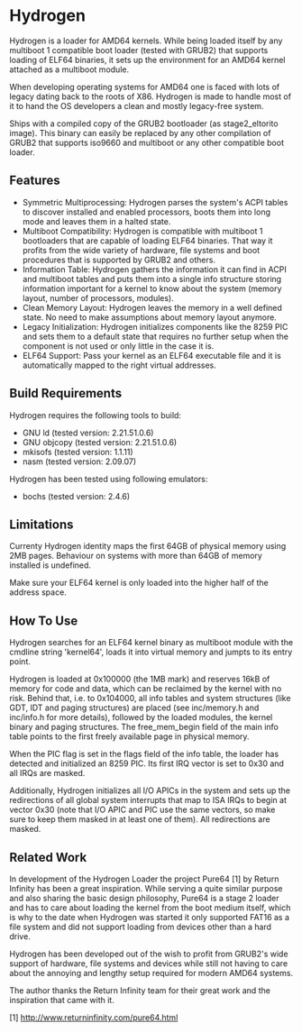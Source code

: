 Hydrogen
======================
Hydrogen is a loader for AMD64 kernels. While being loaded itself by any
multiboot 1 compatible boot loader (tested with GRUB2) that supports loading of
ELF64 binaries, it sets up the environment for an AMD64 kernel attached as
a multiboot module. 

When developing operating systems for AMD64 one is faced with lots of legacy
dating back to the roots of X86. Hydrogen is made to handle most of it to hand
the OS developers a clean and mostly legacy-free system.

Ships with a compiled copy of the GRUB2 bootloader (as stage2_eltorito image).
This binary can easily be replaced by any other compilation of GRUB2 that supports
iso9660 and multiboot or any other compatible boot loader.

Features
----------------------

  - Symmetric Multiprocessing: Hydrogen parses the system's ACPI tables to discover
    installed and enabled processors, boots them into long mode and leaves them
    in a halted state.
  - Multiboot Compatibility: Hydrogen is compatible with multiboot 1 bootloaders
    that are capable of loading ELF64 binaries. That way it profits from the wide
    variety of hardware, file systems and boot procedures that is supported by
    GRUB2 and others.
  - Information Table: Hydrogen gathers the information it can find in ACPI and
    multiboot tables and puts them into a single info structure storing information
    important for a kernel to know about the system (memory layout, number of
    processors, modules).
  - Clean Memory Layout: Hydrogen leaves the memory in a well defined state. No
    need to make assumptions about memory layout anymore.
  - Legacy Initialization: Hydrogen initializes components like the 8259 PIC and
    sets them to a default state that requires no further setup when the
    component is not used or only little in the case it is.
  - ELF64 Support: Pass your kernel as an ELF64 executable file and it is
  	automatically mapped to the right virtual addresses.

Build Requirements
----------------------
Hydrogen requires the following tools to build:

  - GNU ld (tested version: 2.21.51.0.6)
  - GNU objcopy (tested version: 2.21.51.0.6)
  - mkisofs (tested version: 1.1.11)
  - nasm (tested version: 2.09.07)
  
Hydrogen has been tested using following emulators:

  - bochs (tested version: 2.4.6)
  
Limitations
----------------------
Currenty Hydrogen identity maps the first 64GB of physical memory using 2MB
pages. Behaviour on systems with more than 64GB of memory installed is undefined.

Make sure your ELF64 kernel is only loaded into the higher half of the address
space.

How To Use
----------------------
Hydrogen searches for an ELF64 kernel binary as multiboot module with the
cmdline string 'kernel64', loads it into virtual memory and jumpts to its entry
point.

Hydrogen is loaded at 0x100000 (the 1MB mark) and reserves 16kB of memory for
code and data, which can be reclaimed by the kernel with no risk. Behind that,
i.e. to 0x104000, all info tables and system structures (like GDT, IDT and paging
structures) are placed (see inc/memory.h and inc/info.h for more details), followed
by the loaded modules, the kernel binary and paging structures. The free_mem_begin
field of the main info table points to the first freely available page in physical
memory.

When the PIC flag is set in the flags field of the info table, the loader has
detected and initialized an 8259 PIC. Its first IRQ vector is set to 0x30 and
all IRQs are masked.

Additionally, Hydrogen initializes all I/O APICs in the system and sets up
the redirections of all global system interrupts that map to ISA IRQs to begin
at vector 0x30 (note that I/O APIC and PIC use the same vectors, so make sure
to keep them masked in at least one of them). All redirections are masked. 

Related Work
----------------------
In development of the Hydrogen Loader the project Pure64 [1] by Return Infinity
has been a great inspiration. While serving a quite similar purpose and also
sharing the basic design philosophy, Pure64 is a stage 2 loader and has to care
about loading the kernel from the boot medium itself, which is why to the date
when Hydrogen was started it only supported FAT16 as a file system and did not
support loading from devices other than a hard drive.

Hydrogen has been developed out of the wish to profit from GRUB2's wide support
of hardware, file systems and devices while still not having to care about the
annoying and lengthy setup required for modern AMD64 systems.

The author thanks the Return Infinity team for their great work and the inspiration
that came with it.

[1] http://www.returninfinity.com/pure64.html